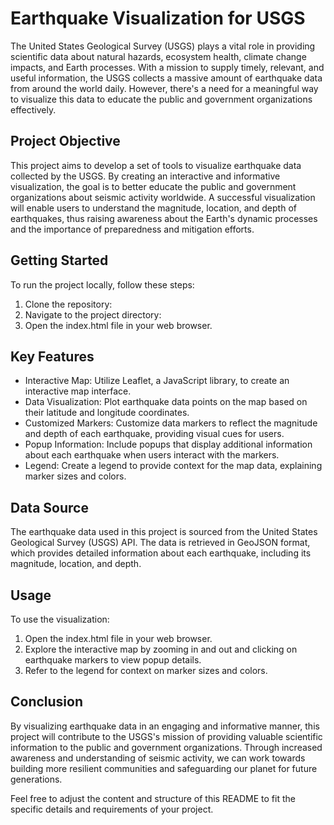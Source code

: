# Earthquake Visualization for USGS

The United States Geological Survey (USGS) plays a vital role in providing scientific data about natural hazards, ecosystem health, climate change impacts, and Earth processes. With a mission to supply timely, relevant, and useful information, the USGS collects a massive amount of earthquake data from around the world daily. However, there's a need for a meaningful way to visualize this data to educate the public and government organizations effectively.

## Project Objective
This project aims to develop a set of tools to visualize earthquake data collected by the USGS. By creating an interactive and informative visualization, the goal is to better educate the public and government organizations about seismic activity worldwide. A successful visualization will enable users to understand the magnitude, location, and depth of earthquakes, thus raising awareness about the Earth's dynamic processes and the importance of preparedness and mitigation efforts.

## Getting Started
To run the project locally, follow these steps:

1. Clone the repository:
2. Navigate to the project directory:
3. Open the index.html file in your web browser.

## Key Features
- Interactive Map: Utilize Leaflet, a JavaScript library, to create an interactive map interface.
- Data Visualization: Plot earthquake data points on the map based on their latitude and longitude coordinates.
- Customized Markers: Customize data markers to reflect the magnitude and depth of each earthquake, providing visual cues for users.
- Popup Information: Include popups that display additional information about each earthquake when users interact with the markers.
- Legend: Create a legend to provide context for the map data, explaining marker sizes and colors.

## Data Source
The earthquake data used in this project is sourced from the United States Geological Survey (USGS) API. The data is retrieved in GeoJSON format, which provides detailed information about each earthquake, including its magnitude, location, and depth.


## Usage
To use the visualization:

1. Open the index.html file in your web browser.
2. Explore the interactive map by zooming in and out and clicking on earthquake markers to view popup details.
3. Refer to the legend for context on marker sizes and colors.



## Conclusion
By visualizing earthquake data in an engaging and informative manner, this project will contribute to the USGS's mission of providing valuable scientific information to the public and government organizations. Through increased awareness and understanding of seismic activity, we can work towards building more resilient communities and safeguarding our planet for future generations.

Feel free to adjust the content and structure of this README to fit the specific details and requirements of your project.
